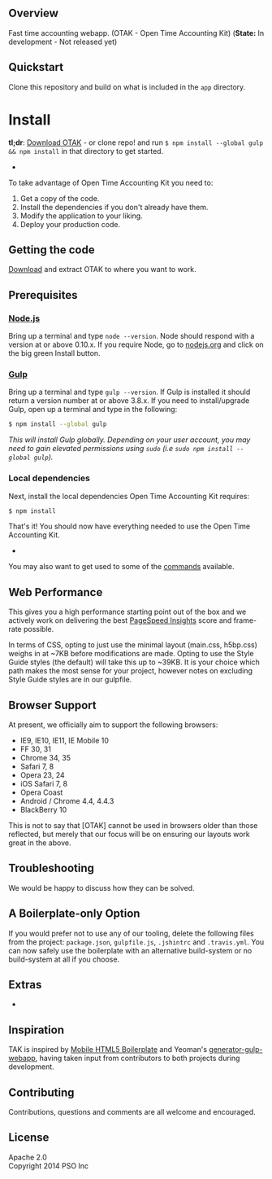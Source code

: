 ## Overview

Fast time accounting webapp. (OTAK - Open Time Accounting Kit)
(<b>State:</b> In development - Not released yet)

## Quickstart

Clone this repository and build on what is included in the `app` directory.

# Install

**tl;dr**: [Download OTAK](https://github.com/patrickjaja/OTAK/releases) - or clone repo! and run `$ npm install --global gulp && npm install` in that directory to get started.

-

To take advantage of Open Time Accounting Kit you need to:

1. Get a copy of the code.
2. Install the dependencies if you don't already have them.
3. Modify the application to your liking.
4. Deploy your production code.

## Getting the code

[Download](https://github.com/patrickjaja/OTAK/releases) and extract OTAK to where you want to work.

## Prerequisites

### [Node.js](https://nodejs.org)

Bring up a terminal and type `node --version`.
Node should respond with a version at or above 0.10.x.
If you require Node, go to [nodejs.org](https://nodejs.org) and click on the big green Install button.

### [Gulp](http://gulpjs.com)

Bring up a terminal and type `gulp --version`.
If Gulp is installed it should return a version number at or above 3.8.x.
If you need to install/upgrade Gulp, open up a terminal and type in the following:

```sh
$ npm install --global gulp
```

*This will install Gulp globally. Depending on your user account, you may need to gain elevated permissions using `sudo` (i.e `sudo npm install --global gulp`).*


### Local dependencies

Next, install the local dependencies Open Time Accounting Kit requires:

```sh
$ npm install
```

That's it! You should now have everything needed to use the Open Time Accounting Kit.

-

You may also want to get used to some of the [commands](commands.md) available.


## Web Performance

This gives you a high performance starting point out of the box and we actively work on delivering the best [PageSpeed Insights](https://developers.google.com/speed/pagespeed/insights/) score and frame-rate possible.

In terms of CSS, opting to just use the minimal layout (main.css, h5bp.css) weighs in at ~7KB before modifications are made. Opting to use the Style Guide styles (the default) will take this up to ~39KB. It is your choice which path makes the most sense for your project, however notes on excluding Style Guide styles are in our gulpfile.

## Browser Support

At present, we officially aim to support the following browsers:

* IE9, IE10, IE11, IE Mobile 10
* FF 30, 31
* Chrome 34, 35
* Safari 7, 8
* Opera 23, 24
* iOS Safari 7, 8
* Opera Coast
* Android / Chrome 4.4, 4.4.3
* BlackBerry 10

This is not to say that [OTAK] cannot be used in browsers older than those reflected, but merely that our focus will be on ensuring our layouts work great in the above.

## Troubleshooting

We would be happy to discuss how they can be solved.

## A Boilerplate-only Option

If you would prefer not to use any of our tooling, delete the following files from the project: `package.json`, `gulpfile.js`, `.jshintrc` and `.travis.yml`. You can now safely use the boilerplate with an alternative build-system or no build-system at all if you choose.

## Extras

-

## Inspiration

TAK is inspired by [Mobile HTML5 Boilerplate](http://html5boilerplate.com/mobile/) and Yeoman's [generator-gulp-webapp](https://github.com/yeoman/generator-gulp-webapp), having taken input from contributors to both projects during development.

## Contributing

Contributions, questions and comments are all welcome and encouraged.

## License

Apache 2.0  
Copyright 2014 PSO Inc
